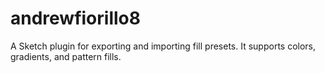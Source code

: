 # andrewfiorillo8
A Sketch plugin for exporting and importing fill presets. It supports colors, gradients, and pattern fills.
